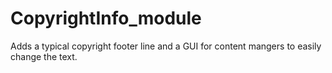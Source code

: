 # CopyrightInfo_module
Adds a typical copyright footer line and a GUI for content mangers to easily change the text.
